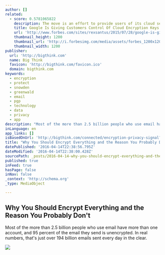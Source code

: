 ```yaml
---
author: []
related:
  - score: 0.5781065822
    description: The move is an effort to provide users of its cloud services with more control of their data security.
    title: Google Is Giving Customers Control Of Cloud Encryption Keys
    url: 'http://www.forbes.com/sites/rexsantus/2015/07/28/google-is-giving-customers-control-of-cloud-encryption-keys/'
    thumbnail_height: 1200
    thumbnail_url: 'http://i.forbesimg.com/media/assets/forbes_1200x1200.jpg'
    thumbnail_width: 1200
publisher:
  url: 'http://bigthink.com'
  name: Big Think
  favicon: 'http://bigthink.com/favicon.ico'
  domain: bigthink.com
keywords:
  - encryption
  - protect
  - snowden
  - greenwald
  - email
  - pgp
  - technology
  - data
  - privacy
  - app
description: "Most of the more than 2.5 billion people who use email have more than one account, and 95 percent of the email they send is unencrypted. In real numbers, that's just over 194 billion emails sent every day in the clear."
inLanguage: en
app_links: []
isBasedOnUrl: 'http://bigthink.com/connected/encryption-privacy-signal?utm_campaign=Echobox&utm_medium=Social&utm_source=Facebook#link_time=1460485997'
title: "Why You Should Encrypt Everything and the Reason You Probably Don't"
datePublished: '2016-04-14T22:38:56.795Z'
dateModified: '2016-04-14T22:38:00.428Z'
sourcePath: _posts/2016-04-14-why-you-should-encrypt-everything-and-the-reason-you-probabl.md
published: true
inFeed: true
hasPage: false
inNav: false
_context: 'http://schema.org'
_type: MediaObject

---
```

<article style=""><h1>Why You Should Encrypt Everything and the Reason You Probably Don't</h1><p>Most of the more than 2.5 billion people who use email have more than one account, and 95 percent of the email they send is unencrypted. In real numbers, that's just over 194 billion emails sent every day in the clear.</p><img src="http://assets1.bigthink.com/system/idea_thumbnails/60056/primary/snowden_encryption.jpg?1447255165" /></article>